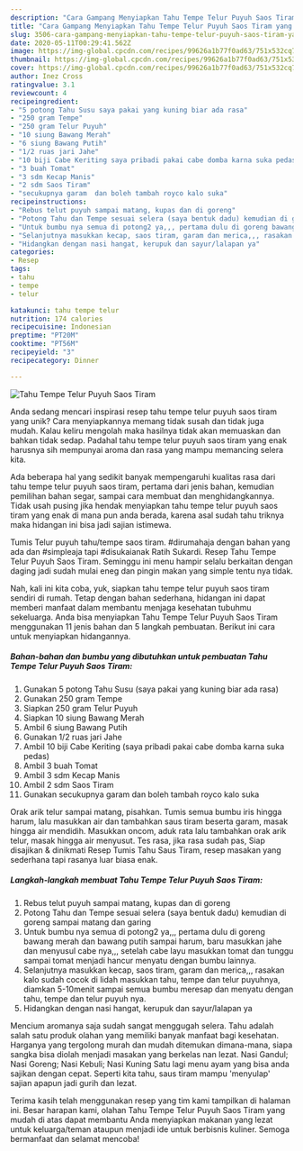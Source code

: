 ```yaml
---
description: "Cara Gampang Menyiapkan Tahu Tempe Telur Puyuh Saos Tiram yang Lezat"
title: "Cara Gampang Menyiapkan Tahu Tempe Telur Puyuh Saos Tiram yang Lezat"
slug: 3506-cara-gampang-menyiapkan-tahu-tempe-telur-puyuh-saos-tiram-yang-lezat
date: 2020-05-11T00:29:41.562Z
image: https://img-global.cpcdn.com/recipes/99626a1b77f0ad63/751x532cq70/tahu-tempe-telur-puyuh-saos-tiram-foto-resep-utama.jpg
thumbnail: https://img-global.cpcdn.com/recipes/99626a1b77f0ad63/751x532cq70/tahu-tempe-telur-puyuh-saos-tiram-foto-resep-utama.jpg
cover: https://img-global.cpcdn.com/recipes/99626a1b77f0ad63/751x532cq70/tahu-tempe-telur-puyuh-saos-tiram-foto-resep-utama.jpg
author: Inez Cross
ratingvalue: 3.1
reviewcount: 4
recipeingredient:
- "5 potong Tahu Susu saya pakai yang kuning biar ada rasa"
- "250 gram Tempe"
- "250 gram Telur Puyuh"
- "10 siung Bawang Merah"
- "6 siung Bawang Putih"
- "1/2 ruas jari Jahe"
- "10 biji Cabe Keriting saya pribadi pakai cabe domba karna suka pedas"
- "3 buah Tomat"
- "3 sdm Kecap Manis"
- "2 sdm Saos Tiram"
- "secukupnya garam  dan boleh tambah royco kalo suka"
recipeinstructions:
- "Rebus telut puyuh sampai matang, kupas dan di goreng"
- "Potong Tahu dan Tempe sesuai selera (saya bentuk dadu) kemudian di goreng sampai matang dan garing"
- "Untuk bumbu nya semua di potong2 ya,,, pertama dulu di goreng bawang merah dan bawang putih sampai harum, baru masukkan jahe dan menyusul cabe nya,,, setelah cabe layu masukkan tomat dan tunggu sampai tomat menjadi hancur menyatu dengan bumbu lainnya."
- "Selanjutnya masukkan kecap, saos tiram, garam dan merica,,, rasakan kalo sudah cocok di lidah masukkan tahu, tempe dan telur puyuhnya, diamkan 5-10menit sampai semua bumbu meresap dan menyatu dengan tahu, tempe dan telur puyuh nya."
- "Hidangkan dengan nasi hangat, kerupuk dan sayur/lalapan ya"
categories:
- Resep
tags:
- tahu
- tempe
- telur

katakunci: tahu tempe telur 
nutrition: 174 calories
recipecuisine: Indonesian
preptime: "PT20M"
cooktime: "PT56M"
recipeyield: "3"
recipecategory: Dinner

---
```



![Tahu Tempe Telur Puyuh Saos Tiram](https://img-global.cpcdn.com/recipes/99626a1b77f0ad63/751x532cq70/tahu-tempe-telur-puyuh-saos-tiram-foto-resep-utama.jpg)

Anda sedang mencari inspirasi resep tahu tempe telur puyuh saos tiram yang unik? Cara menyiapkannya memang tidak susah dan tidak juga mudah. Kalau keliru mengolah maka hasilnya tidak akan memuaskan dan bahkan tidak sedap. Padahal tahu tempe telur puyuh saos tiram yang enak harusnya sih mempunyai aroma dan rasa yang mampu memancing selera kita.

Ada beberapa hal yang sedikit banyak mempengaruhi kualitas rasa dari tahu tempe telur puyuh saos tiram, pertama dari jenis bahan, kemudian pemilihan bahan segar, sampai cara membuat dan menghidangkannya. Tidak usah pusing jika hendak menyiapkan tahu tempe telur puyuh saos tiram yang enak di mana pun anda berada, karena asal sudah tahu triknya maka hidangan ini bisa jadi sajian istimewa.

Tumis Telur puyuh tahu/tempe saos tiram. #dirumahaja dengan bahan yang ada dan #simpleaja tapi #disukaianak Ratih Sukardi. Resep Tahu Tempe Telur Puyuh Saos Tiram. Seminggu ini menu hampir selalu berkaitan dengan daging jadi sudah mulai eneg dan pingin makan yang simple tentu nya tidak.


Nah, kali ini kita coba, yuk, siapkan tahu tempe telur puyuh saos tiram sendiri di rumah. Tetap dengan bahan sederhana, hidangan ini dapat memberi manfaat dalam membantu menjaga kesehatan tubuhmu sekeluarga. Anda bisa menyiapkan Tahu Tempe Telur Puyuh Saos Tiram menggunakan 11 jenis bahan dan 5 langkah pembuatan. Berikut ini cara untuk menyiapkan hidangannya.

<!--inarticleads1-->

##### Bahan-bahan dan bumbu yang dibutuhkan untuk pembuatan Tahu Tempe Telur Puyuh Saos Tiram:

1. Gunakan 5 potong Tahu Susu (saya pakai yang kuning biar ada rasa)
1. Gunakan 250 gram Tempe
1. Siapkan 250 gram Telur Puyuh
1. Siapkan 10 siung Bawang Merah
1. Ambil 6 siung Bawang Putih
1. Gunakan 1/2 ruas jari Jahe
1. Ambil 10 biji Cabe Keriting (saya pribadi pakai cabe domba karna suka pedas)
1. Ambil 3 buah Tomat
1. Ambil 3 sdm Kecap Manis
1. Ambil 2 sdm Saos Tiram
1. Gunakan secukupnya garam  dan boleh tambah royco kalo suka


Orak arik telur sampai matang, pisahkan. Tumis semua bumbu iris hingga harum, lalu masukkan air dan tambahkan saus tiram beserta garam, masak hingga air mendidih. Masukkan oncom, aduk rata lalu tambahkan orak arik telur, masak hingga air menyusut. Tes rasa, jika rasa sudah pas, Siap disajikan &amp; dinikmati Resep Tumis Tahu Saus Tiram, resep masakan yang sederhana tapi rasanya luar biasa enak. 

<!--inarticleads2-->

##### Langkah-langkah membuat Tahu Tempe Telur Puyuh Saos Tiram:

1. Rebus telut puyuh sampai matang, kupas dan di goreng
1. Potong Tahu dan Tempe sesuai selera (saya bentuk dadu) kemudian di goreng sampai matang dan garing
1. Untuk bumbu nya semua di potong2 ya,,, pertama dulu di goreng bawang merah dan bawang putih sampai harum, baru masukkan jahe dan menyusul cabe nya,,, setelah cabe layu masukkan tomat dan tunggu sampai tomat menjadi hancur menyatu dengan bumbu lainnya.
1. Selanjutnya masukkan kecap, saos tiram, garam dan merica,,, rasakan kalo sudah cocok di lidah masukkan tahu, tempe dan telur puyuhnya, diamkan 5-10menit sampai semua bumbu meresap dan menyatu dengan tahu, tempe dan telur puyuh nya.
1. Hidangkan dengan nasi hangat, kerupuk dan sayur/lalapan ya


Mencium aromanya saja sudah sangat menggugah selera. Tahu adalah salah satu produk olahan yang memiliki banyak manfaat bagi kesehatan. Harganya yang tergolong murah dan mudah ditemukan dimana-mana, siapa sangka bisa diolah menjadi masakan yang berkelas nan lezat. Nasi Gandul; Nasi Goreng; Nasi Kebuli; Nasi Kuning Satu lagi menu ayam yang bisa anda sajikan dengan cepat. Seperti kita tahu, saus tiram mampu &#39;menyulap&#39; sajian apapun jadi gurih dan lezat. 

Terima kasih telah menggunakan resep yang tim kami tampilkan di halaman ini. Besar harapan kami, olahan Tahu Tempe Telur Puyuh Saos Tiram yang mudah di atas dapat membantu Anda menyiapkan makanan yang lezat untuk keluarga/teman ataupun menjadi ide untuk berbisnis kuliner. Semoga bermanfaat dan selamat mencoba!
